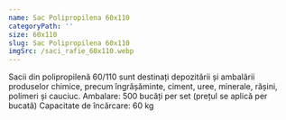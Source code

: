 ```yaml
---
name: Sac Polipropilena 60x110
categoryPath: ''
size: 60x110
slug: Sac Polipropilena 60x110
imgSrc: /saci_rafie_60x110.webp
---
```


Sacii din polipropilenă 60/110 sunt destinați depozitării și ambalării produselor chimice, precum îngrășăminte, ciment, uree, minerale, rășini, polimeri și cauciuc.  Ambalare: 500 bucăți per set (prețul se aplică per bucată) Capacitate de încărcare: 60 kg
